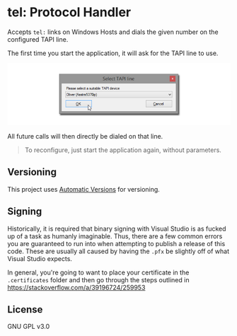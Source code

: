 tel: Protocol Handler
=====================

Accepts `tel:` links on Windows Hosts and dials the given number on the configured TAPI line.

The first time you start the application, it will ask for the TAPI line to use.

![](screenshots/select-line.png)

All future calls will then directly be dialed on that line.

> To reconfigure, just start the application again, without parameters.

Versioning
----------
This project uses [Automatic Versions](https://marketplace.visualstudio.com/items?itemName=PrecisionInfinity.AutomaticVersions) for versioning.

Signing
-------
Historically, it is required that binary signing with Visual Studio is as fucked up of a task as humanly imaginable.
Thus, there are a few common errors you are guaranteed to run into when attempting to publish a release of this code. These are usually all caused by having the `.pfx` be slightly off of what Visual Studio expects.

In general, you're going to want to place your certificate in the `.certificates` folder and then go through the steps outlined in https://stackoverflow.com/a/39196724/259953

License
-------
GNU GPL v3.0
